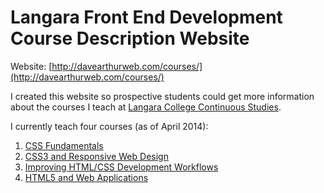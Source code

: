 # Langara Front End Development Course Description Website

Website: [http://davearthurweb.com/courses/](http://davearthurweb.com/courses/)

I created this website so prospective students could get more information about the courses I teach at [Langara College Continuous Studies](http://www.langara.bc.ca/continuing-studies/programs-and-courses/programs/web-technologies/index.html).

I currently teach four courses (as of April 2014):

1. [CSS Fundamentals](http://davearthurweb.com/courses/css/)
2. [CSS3 and Responsive Web Design](http://davearthurweb.com/courses/css3/)
3. [Improving HTML/CSS Development Workflows](http://davearthurweb.com/courses/html-css-workflows) 
4. [HTML5 and Web Applications](http://davearthurweb.com/courses/html5/)



